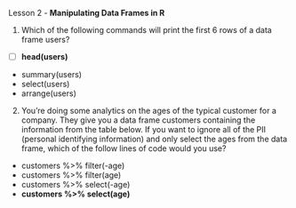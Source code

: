 Lesson 2 - **Manipulating Data Frames in R**

1.	Which of the following commands will print the first 6 rows of a data frame users?
-   [ ]	**head(users)**
-	summary(users)
-	select(users)
-	arrange(users)

2.	You’re doing some analytics on the ages of the typical customer for a company. They give you a data frame customers containing the information from the table below. If you want to ignore all of the PII (personal identifying information) and only select the ages from the data frame, which of the follow lines of code would you use?
-	customers %>%
filter(-age)
-	customers %>%
filter(age)
-	customers %>%
select(-age)
-	**customers %>%
select(age)**
